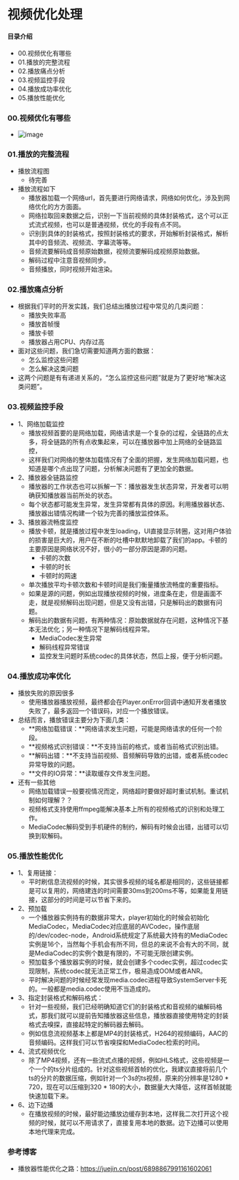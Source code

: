 # 视频优化处理
#### 目录介绍
- 00.视频优化有哪些
- 01.播放的完整流程
- 02.播放痛点分析
- 03.视频监控手段
- 04.播放成功率优化
- 05.播放性能优化





### 00.视频优化有哪些
- ![image](https://img-blog.csdnimg.cn/20210401171515103.png?x-oss-process=image/watermark,type_ZmFuZ3poZW5naGVpdGk,shadow_10,text_aHR0cHM6Ly9ibG9nLmNzZG4ubmV0L20wXzM3NzAwMjc1,size_16,color_FFFFFF,t_70)



### 01.播放的完整流程
- 播放流程图
    - 待完善
- 播放流程如下
    - 播放器加载一个网络url，首先要进行网络请求，网络如何优化，涉及到网络优化的方方面面。
    - 网络拉取回来数据之后，识别一下当前视频的具体封装格式，这个可以正式流式视频，也可以是普通视频，优化的手段有点不同。
    - 识别到具体的封装格式，按照封装格式的要求，开始解析封装格式，解析其中的音频流、视频流、字幕流等等。
    - 音频流要解码成音频原始数据，视频流要解码成视频原始数据。
    - 解码过程中注意音视频同步。
    - 音频播放，同时视频开始渲染。



### 02.播放痛点分析
- 根据我们平时的开发实践，我们总结出播放过程中常见的几类问题：
    - 播放失败率高
    - 播放首帧慢
    - 播放卡顿
    - 播放器占用CPU、内存过高
- 面对这些问题，我们急切需要知道两方面的数据：
    - 怎么监控这些问题
    - 怎么解决这类问题
- 这两个问题是有有递进关系的，“怎么监控这些问题”就是为了更好地“解决这类问题”。



### 03.视频监控手段
- 1、网络加载监控
    - 播放视频首要的是网络加载，网络请求是一个复杂的过程，全链路的点太多，将全链路的所有点收集起来，可以在播放器中加上网络的全链路监控，
    - 这样我们对网络的整体加载情况有了全面的把握，发生网络加载问题，也知道是哪个点出现了问题，分析解决问题有了更加全的数据。
- 2、播放器全链路监控
    - 播放器的工作状态也可以拆解一下：播放器发生状态异常，开发者可以明确获知播放器当前所处的状态。
    - 每个状态都可能发生异常，发生异常都有具体的原因。利用播放器状态、播放器出错情况构建一个较为完善的播放监控体系。
- 3、播放器流畅度监控
    - 播放卡顿，就是播放过程中发生loading，UI直接显示转圈，这对用户体验的损害是巨大的，用户在不断的吐槽中默默地卸载了我们的app。卡顿的主要原因是网络状况不好，很小的一部分原因是源的问题。
        - 卡顿的次数
        - 卡顿的时长
        - 卡顿时的网速
    - 单次播放平均卡顿次数和卡顿时间是我们衡量播放流畅度的重要指标。
    - 如果是源的问题，例如出现播放视频的时候，进度条在走，但是画面不走，就是视频解码出现问题，但是又没有出错，只是解码出的数据有问题。
    - 解码出的数据有问题，有两种情况：原始数据就存在问题，这种情况下基本无法优化；另一种情况下是解码线程异常。
        - MediaCodec发生异常
        - 解码线程异常错误
        - 监控发生问题时系统codec的具体状态，然后上报，便于分析问题。



### 04.播放成功率优化
- 播放失败的原因很多
    - 使用播放器播放视频，最终都会在Player.onError回调中通知开发者播放失败了，最多返回一个错误码，对应一个播放错误。
- 总结而言，播放错误主要分为下面几类：
    - **网络加载错误：**网络请求发生问题，可能是网络请求的任何一个阶段。
    - **视频格式识别错误：**不支持当前的格式，或者当前格式识别出错。
    - **解码出错：**不支持当前视频、音频解码导致的出错，或者系统codec异常导致的问题。
    - **文件的IO异常：**读取缓存文件发生问题。
- 还有一些其他
    - 网络加载错误一般要视情况而定，网络超时要做好超时重试机制。重试机制如何理解？？
    - 视频格式支持使用ffmpeg能解决基本上所有的视频格式的识别和处理工作。
    - MediaCodec解码受到手机硬件的制约，解码有时候会出错，出错可以切换到软解码。



### 05.播放性能优化
- 1、复用链接：
    - 平时刷信息流视频的时候，其实很多视频的域名都是相同的，这些链接都是可以复用的，网络建连的时间需要30ms到200ms不等，如果能复用链接，这部分的时间是可以节省下来的。
- 2、预加载
    - 一个播放器实例持有的数据非常大，player初始化的时候会初始化MediaCodec，MediaCodec对应底层的AVCodec，操作底层的/dev/codec-node，Android系统规定了系统最大持有的MediaCodec实例是16个，当然每个手机会有所不同，但总的来说不会有大的不同，就是MediaCodec的实例个数是有限的，不可能无限创建实例。
    - 预加载多个播放器实例的时候，就会创建多个codec实例，超过codec实现限制，系统codec就无法正常工作，极易造成OOM或者ANR。
    - 平时解决问题的时候经常发现media.codec进程导致SystemServer卡死的。一般都是media.codec使用不当造成的。
- 3、指定封装格式和解码格式：
    - 针对一些视频，我们已经明确知道它们的封装格式和音视频的编解码格式，那我们就可以提前告知播放器这些信息，播放器直接使用特定的封装格式去嗅探，直接起特定的解码器去解码。
    - 例如信息流视频基本上都是MP4的封装格式，H264的视频编码，AAC的音频编码。这样我们可以节省嗅探和MediaCodec检索的时间。
- 4、流式视频优化
    - 除了MP4视频，还有一些流式点播的视频，例如HLS格式，这些视频是一个一个的ts分片组成的。针对这些视频首帧的优化，我建议直接将前几个ts的分片的数据压缩，例如针对一个3s的ts视频，原来的分辨率是1280 * 720，现在可以压缩到320 * 180的大小，数据量大大降低，这样首帧就能快速加载下来。
- 6、边下边播
    - 在播放视频的时候，最好能边播放边缓存到本地，这样我二次打开这个视频的时候，就可以不用请求了，直接复用本地的数据。边下边播可以使用本地代理来完成。



### 参考博客
- 播放器性能优化之路：https://juejin.cn/post/6898867991161602061
















